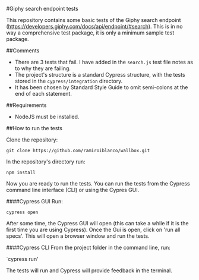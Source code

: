#Giphy search endpoint tests

This repository contains some basic tests of the Giphy search endpoint (https://developers.giphy.com/docs/api/endpoint/#search).
This is in no way a comprehensive test package, it is only a minimum sample test package.

##Comments

- There are 3 tests that fail. I have added in the `search.js` test file notes as to why they are failing.
- The project's structure is a standard Cypress structure, with the tests stored in the `cypress/integration` directory.
- It has been chosen by Standard Style Guide to omit semi-colons at the end of each statement.

##Requirements

- NodeJS must be installed.

##How to run the tests

Clone the repository:

`git clone https://github.com/ramiroiblanco/wallbox.git`

In the repository's directory run:

`npm install`

Now you are ready to run the tests. You can run the tests from the Cypress command line interface (CLI) or using the Cypres GUI.

####Cypress GUI
Run:

`cypress open`

After some time, the Cypress GUI will open (this can take a while if it is the first time you are using Cypress).
Once the Gui is open, click on 'run all specs'. This will open a browser window and run the tests.

####Cypress CLI
From the project folder in the command line, run:

`cypress run'

The tests will run and Cypress will provide feedback in the terminal.